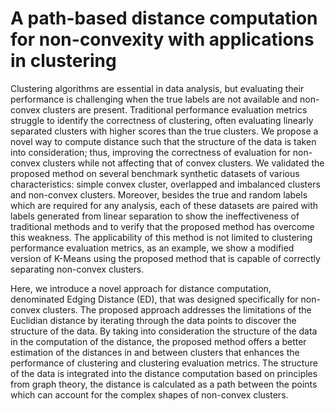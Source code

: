 # A path-based distance computation for non-convexity with applications in clustering
Clustering algorithms are essential in data analysis, but evaluating their performance is challenging when the true labels are not available and non-convex clusters are present. Traditional performance evaluation metrics struggle to identify the correctness of clustering, often evaluating linearly separated clusters with higher scores than the true clusters. We propose a novel way to compute distance such that the structure of the data is taken into consideration; thus, improving the correctness of evaluation for non-convex clusters while not affecting that of convex clusters. We validated the proposed method on several benchmark synthetic datasets of various characteristics: simple convex cluster, overlapped and imbalanced clusters and non-convex clusters. Moreover, besides the true and random labels which are required for any analysis, each of these datasets are paired with labels generated from linear separation to show the ineffectiveness of traditional methods and to verify that the proposed method has overcome this weakness. The applicability of this method is not limited to clustering performance evaluation metrics, as an example, we show a modified version of K-Means using the proposed method that is capable of correctly separating non-convex clusters.

Here, we introduce a novel approach for distance computation, denominated Edging Distance (ED), that was designed specifically for non-convex clusters. The proposed approach addresses the limitations of the Euclidian distance by iterating through the data points to discover the structure of the data. By taking into consideration the structure of the data in the computation of the distance, the proposed method offers a better estimation of the distances in and between clusters that enhances the performance of clustering and clustering evaluation metrics. The structure of the data is integrated into the distance computation based on principles from graph theory, the distance is calculated as a path between the points which can account for the complex shapes of non-convex clusters.
